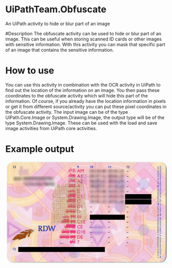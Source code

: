 # UiPathTeam.Obfuscate
An UiPath activity to hide or blur part of an image

#Description
The obfuscate activity can be used to hide or blur part of an image. This can be useful when storing scanned ID cards or other images with sensitive information. 
With this activity you can mask that specific part of an image that contains the sensitive information. 

# How to use
You can use this activity in combination with the OCR activity in UiPath to find out the location of the information on an image. You then pass these coordinates to the obfuscate activity which will hide this part of the information. Of course, if you already have the location information in pixels or get it from different source/activity you can put these pixel coordinates in the obfuscate activity. The input image can be of the type UiPath.Core.Image or System.Drawing.Image, the output type will be of the type System.Drawing.Image. These can be used with the load and save image activities from UiPath core activities.

# Example output
![Example output of blurred and hidden items](https://github.com/dionmes/UiPathTeam.Obfuscate/blob/master/exampleoutput.png/?raw=true)
